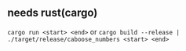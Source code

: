 ## needs rust(cargo)
```cargo run <start> <end>``` or ```cargo build --release | ./target/release/caboose_numbers <start> <end>```
